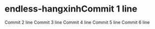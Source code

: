 # endless-hangxinhCommit 1 line
Commit 2 line
Commit 3 line
Commit 4 line
Commit 5 line
Commit 6 line
